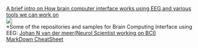 <a href="https://youtu.be/d6YJpZBx4X8" target="_blank">A brief intro on How brain computer interface works using EEG and various tools we can work on<br>
  <img src="https://img.youtube.com/vi/d6YJpZBx4X8/0.jpg">
</a><br>
*Some of the repositories and samples for Brain Computing Interface using EEG:
<a href="https://github.com/jnvandermeer?tab=repositories">Johan N van der meer(Neurol Scientist working on BCI)</a><br>
<a href="https://github.com/adam-p/markdown-here/wiki/Markdown-Cheatsheet">MarkDown CheatSheet</a>
